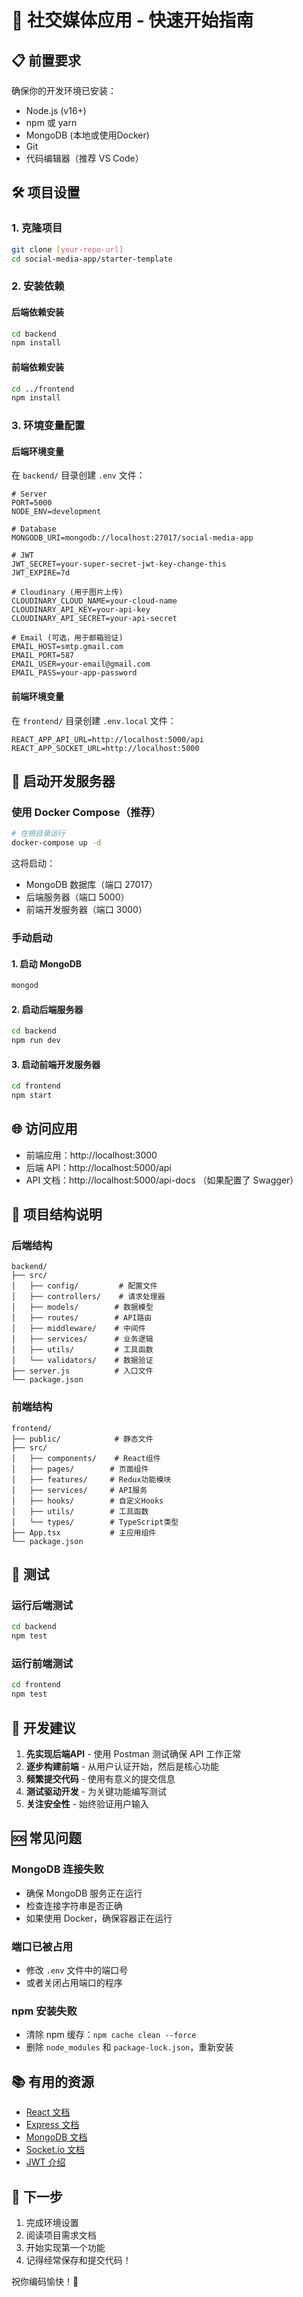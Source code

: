 # 🚀 社交媒体应用 - 快速开始指南

## 📋 前置要求

确保你的开发环境已安装：
- Node.js (v16+)
- npm 或 yarn
- MongoDB (本地或使用Docker)
- Git
- 代码编辑器（推荐 VS Code）

## 🛠 项目设置

### 1. 克隆项目
```bash
git clone [your-repo-url]
cd social-media-app/starter-template
```

### 2. 安装依赖

#### 后端依赖安装
```bash
cd backend
npm install
```

#### 前端依赖安装
```bash
cd ../frontend
npm install
```

### 3. 环境变量配置

#### 后端环境变量
在 `backend/` 目录创建 `.env` 文件：

```env
# Server
PORT=5000
NODE_ENV=development

# Database
MONGODB_URI=mongodb://localhost:27017/social-media-app

# JWT
JWT_SECRET=your-super-secret-jwt-key-change-this
JWT_EXPIRE=7d

# Cloudinary (用于图片上传)
CLOUDINARY_CLOUD_NAME=your-cloud-name
CLOUDINARY_API_KEY=your-api-key
CLOUDINARY_API_SECRET=your-api-secret

# Email (可选，用于邮箱验证)
EMAIL_HOST=smtp.gmail.com
EMAIL_PORT=587
EMAIL_USER=your-email@gmail.com
EMAIL_PASS=your-app-password
```

#### 前端环境变量
在 `frontend/` 目录创建 `.env.local` 文件：

```env
REACT_APP_API_URL=http://localhost:5000/api
REACT_APP_SOCKET_URL=http://localhost:5000
```

## 🚀 启动开发服务器

### 使用 Docker Compose（推荐）
```bash
# 在根目录运行
docker-compose up -d
```

这将启动：
- MongoDB 数据库（端口 27017）
- 后端服务器（端口 5000）
- 前端开发服务器（端口 3000）

### 手动启动

#### 1. 启动 MongoDB
```bash
mongod
```

#### 2. 启动后端服务器
```bash
cd backend
npm run dev
```

#### 3. 启动前端开发服务器
```bash
cd frontend
npm start
```

## 🌐 访问应用

- 前端应用：http://localhost:3000
- 后端 API：http://localhost:5000/api
- API 文档：http://localhost:5000/api-docs （如果配置了 Swagger）

## 📁 项目结构说明

### 后端结构
```
backend/
├── src/
│   ├── config/         # 配置文件
│   ├── controllers/    # 请求处理器
│   ├── models/        # 数据模型
│   ├── routes/        # API路由
│   ├── middleware/    # 中间件
│   ├── services/      # 业务逻辑
│   ├── utils/         # 工具函数
│   └── validators/    # 数据验证
├── server.js          # 入口文件
└── package.json
```

### 前端结构
```
frontend/
├── public/            # 静态文件
├── src/
│   ├── components/    # React组件
│   ├── pages/        # 页面组件
│   ├── features/     # Redux功能模块
│   ├── services/     # API服务
│   ├── hooks/        # 自定义Hooks
│   ├── utils/        # 工具函数
│   └── types/        # TypeScript类型
├── App.tsx           # 主应用组件
└── package.json
```

## 🧪 测试

### 运行后端测试
```bash
cd backend
npm test
```

### 运行前端测试
```bash
cd frontend
npm test
```

## 📝 开发建议

1. **先实现后端API** - 使用 Postman 测试确保 API 工作正常
2. **逐步构建前端** - 从用户认证开始，然后是核心功能
3. **频繁提交代码** - 使用有意义的提交信息
4. **测试驱动开发** - 为关键功能编写测试
5. **关注安全性** - 始终验证用户输入

## 🆘 常见问题

### MongoDB 连接失败
- 确保 MongoDB 服务正在运行
- 检查连接字符串是否正确
- 如果使用 Docker，确保容器正在运行

### 端口已被占用
- 修改 `.env` 文件中的端口号
- 或者关闭占用端口的程序

### npm 安装失败
- 清除 npm 缓存：`npm cache clean --force`
- 删除 `node_modules` 和 `package-lock.json`，重新安装

## 📚 有用的资源

- [React 文档](https://reactjs.org/)
- [Express 文档](https://expressjs.com/)
- [MongoDB 文档](https://docs.mongodb.com/)
- [Socket.io 文档](https://socket.io/docs/)
- [JWT 介绍](https://jwt.io/introduction)

## 💪 下一步

1. 完成环境设置
2. 阅读项目需求文档
3. 开始实现第一个功能
4. 记得经常保存和提交代码！

祝你编码愉快！🎉